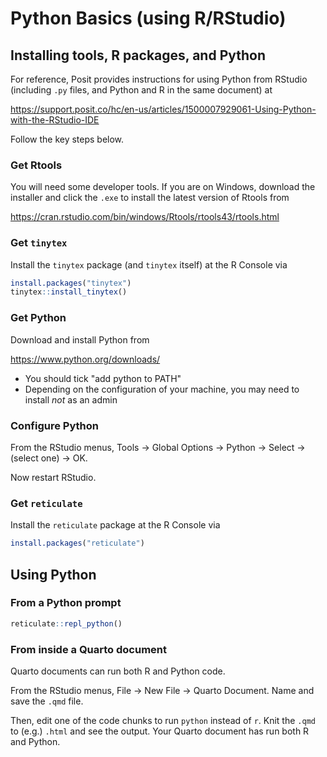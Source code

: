 # Python Basics (using R/RStudio)

## Installing tools, R packages, and Python

For reference, Posit provides instructions for using Python from RStudio (including `.py` files, and Python and R in the same document) at

https://support.posit.co/hc/en-us/articles/1500007929061-Using-Python-with-the-RStudio-IDE

Follow the key steps below.

### Get Rtools

You will need some developer tools. If you are on Windows, download the installer and click the `.exe` to install the latest version of Rtools from 

https://cran.rstudio.com/bin/windows/Rtools/rtools43/rtools.html

### Get `tinytex`

Install the `tinytex` package (and `tinytex` itself) at the R Console via


```r
install.packages("tinytex")
tinytex::install_tinytex()
```

### Get Python

Download and install Python from

https://www.python.org/downloads/

* You should tick "add python to PATH"
* Depending on the configuration of your machine, you may need to install _not_ as an admin


### Configure Python

From the RStudio menus, Tools -> Global Options -> Python -> Select -> (select one) -> OK.

Now restart RStudio.

### Get `reticulate`

Install the `reticulate` package at the R Console via


```r
install.packages("reticulate")
```

## Using Python

### From a Python prompt


```r
reticulate::repl_python()
```

### From inside a Quarto document

Quarto documents can run both R and Python code.

From the RStudio menus, File -> New File -> Quarto Document. Name and save the `.qmd` file. 

Then, edit one of the code chunks to run `python` instead of `r`. Knit the `.qmd` to (e.g.) `.html` and see the output. Your Quarto document has run both R and Python. 

